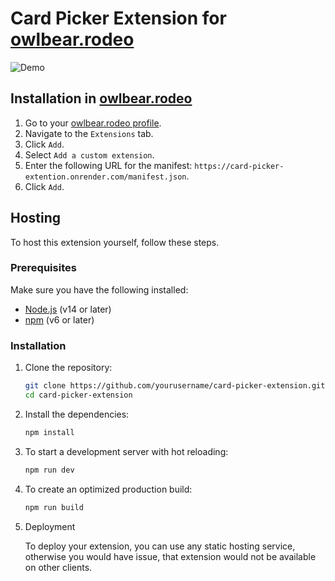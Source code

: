 # Card Picker Extension for [owlbear.rodeo](https://www.owlbear.rodeo/)

![Demo](preview.gif)

## Installation in [owlbear.rodeo](https://www.owlbear.rodeo/)

1. Go to your [owlbear.rodeo profile](https://www.owlbear.rodeo/profile).
2. Navigate to the `Extensions` tab.
3. Click `Add`.
4. Select `Add a custom extension`.
5. Enter the following URL for the manifest: `https://card-picker-extention.onrender.com/manifest.json`.
6. Click `Add`.

## Hosting

To host this extension yourself, follow these steps.

### Prerequisites

Make sure you have the following installed:

- [Node.js](https://nodejs.org/) (v14 or later)
- [npm](https://www.npmjs.com/) (v6 or later)

### Installation

1. Clone the repository:

    ```bash
    git clone https://github.com/yourusername/card-picker-extension.git
    cd card-picker-extension
    ```

2. Install the dependencies:

    ```bash
    npm install
    ```

3. To start a development server with hot reloading:

    ```bash
    npm run dev
    ```

4. To create an optimized production build:

    ```bash
    npm run build
    ```

5. Deployment

    To deploy your extension, you can use any static hosting service, otherwise you would have issue, that extension would not be available on other clients.